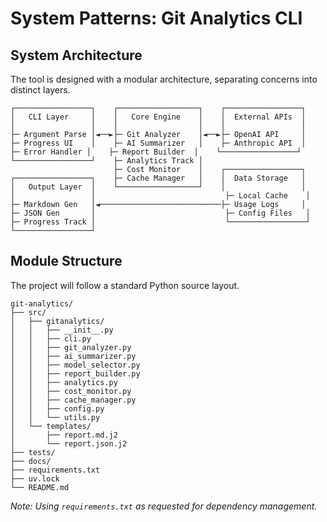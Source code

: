 # System Patterns: Git Analytics CLI

## System Architecture

The tool is designed with a modular architecture, separating concerns into distinct layers.

```
┌─────────────────┐    ┌──────────────────┐    ┌─────────────────┐
│   CLI Layer     │    │   Core Engine    │    │  External APIs  │
│                 │    │                  │    │                 │
├─ Argument Parse │◄──►├─ Git Analyzer    │◄──►├─ OpenAI API     │
├─ Progress UI    │    ├─ AI Summarizer   │    ├─ Anthropic API  │
├─ Error Handler │    ├─ Report Builder  │    └─────────────────┘
└─────────────────┘    ├─ Analytics Track │
                       ├─ Cost Monitor    │    ┌─────────────────┐
┌─────────────────┐    ├─ Cache Manager   │    │  Data Storage   │
│   Output Layer  │    └──────────────────┘    │                 │
│                 │                             ├─ Local Cache    │
├─ Markdown Gen   │◄───────────────────────────├─ Usage Logs     │
├─ JSON Gen       │                             ├─ Config Files   │
├─ Progress Track │                             └─────────────────┘
└─────────────────┘
```

## Module Structure

The project will follow a standard Python source layout.

```
git-analytics/
├── src/
│   ├── gitanalytics/
│   │   ├── __init__.py
│   │   ├── cli.py
│   │   ├── git_analyzer.py
│   │   ├── ai_summarizer.py
│   │   ├── model_selector.py
│   │   ├── report_builder.py
│   │   ├── analytics.py
│   │   ├── cost_monitor.py
│   │   ├── cache_manager.py
│   │   ├── config.py
│   │   └── utils.py
│   └── templates/
│       ├── report.md.j2
│       └── report.json.j2
├── tests/
├── docs/
├── requirements.txt
├── uv.lock
└── README.md
```
*Note: Using `requirements.txt` as requested for dependency management.*